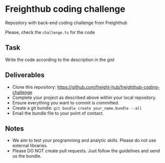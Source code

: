# Freighthub coding challenge
Repository with back-end coding challenge from Freighthub

Please, check the `challenge.ts` for the code

## Task
Write the code according to the description in the gist

## Deliverables

- Clone this repository: https://github.com/freight-hub/freighthub-coding-challenge
- Complete your project as described above within your local repository.
- Ensure everything you want to commit is committed.
- Create a git bundle: `git bundle create your_name.bundle --all`
- Email the bundle file to your point of contact.

## Notes

- We aim to test your programming and analytic skills. Please do not use external libraries.
- Please DO NOT create pull requests. Just follow the guidelines and send us the bundle.
